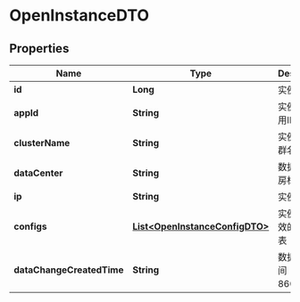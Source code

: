 

# OpenInstanceDTO


## Properties

| Name | Type | Description | Notes |
|------------ | ------------- | ------------- | -------------|
|**id** | **Long** | 实例ID |  [optional] |
|**appId** | **String** | 实例所属应用ID |  [optional] |
|**clusterName** | **String** | 实例所属集群名称 |  [optional] |
|**dataCenter** | **String** | 数据中心/机房标识 |  [optional] |
|**ip** | **String** | 实例IP地址 |  [optional] |
|**configs** | [**List&lt;OpenInstanceConfigDTO&gt;**](OpenInstanceConfigDTO.md) | 实例当前生效的配置列表 |  [optional] |
|**dataChangeCreatedTime** | **String** | 数据创建时间（ISO 8601） |  [optional] |
